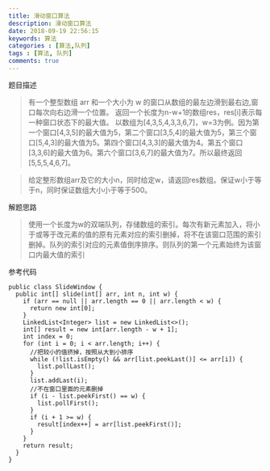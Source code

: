 ```yaml
---
title: 滑动窗口算法
description: 滑动窗口算法
date: 2018-09-19 22:56:15
keywords: 算法
categories : [算法,队列]
tags : [算法, 队列]
comments: true
---
```

题目描述
>有一个整型数组 arr 和一个大小为 w 的窗口从数组的最左边滑到最右边,窗口每次向右边滑一个位置。 返回一个长度为n-w+1的数组res，res[i]表示每一种窗口状态下的最大值。 以数组为[4,3,5,4,3,3,6,7]，w=3为例。因为第一个窗口[4,3,5]的最大值为5，第二个窗口[3,5,4]的最大值为5，第三个窗口[5,4,3]的最大值为5。第四个窗口[4,3,3]的最大值为4。第五个窗口[3,3,6]的最大值为6。第六个窗口[3,6,7]的最大值为7。所以最终返回[5,5,5,4,6,7]。

>给定整形数组arr及它的大小n，同时给定w，请返回res数组。保证w小于等于n，同时保证数组大小小于等于500。

解题思路
>使用一个长度为w的双端队列，存储数组的索引。每次有新元素加入，将小于或等于改元素的值的原有元素对应的索引删掉，将不在该窗口范围的索引删掉。队列的索引对应的元素值倒序排序。则队列的第一个元素始终为该窗口内最大值的索引

参考代码
```
public class SlideWindow {
  public int[] slide(int[] arr, int n, int w) {
    if (arr == null || arr.length == 0 || arr.length < w) {
      return new int[0];
    }
    LinkedList<Integer> list = new LinkedList<>();
    int[] result = new int[arr.length - w + 1];
    int index = 0;
    for (int i = 0; i < arr.length; i++) {
      //把较小的值挤掉，按照从大到小排序
      while (!list.isEmpty() && arr[list.peekLast()] <= arr[i]) {
        list.pollLast();
      }
      list.addLast(i);
      //不在窗口里面的元素删掉
      if (i - list.peekFirst() == w) {
        list.pollFirst();
      }
      if (i + 1 >= w) {
        result[index++] = arr[list.peekFirst()];
      }
    }
    return result;
  }
}
```
